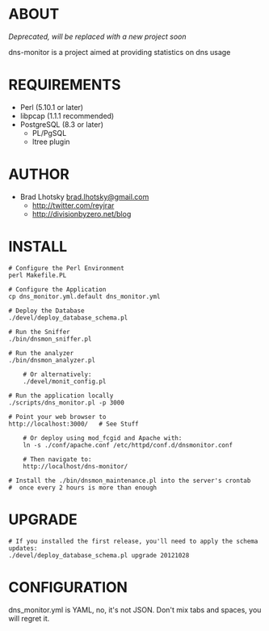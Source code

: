 # ABOUT

*Deprecated, will be replaced with a new project soon*

dns-monitor is a project aimed at providing statistics on dns usage

# REQUIREMENTS

* Perl (5.10.1 or later)
* libpcap (1.1.1 recommended)
* PostgreSQL (8.3 or later)
  * PL/PgSQL
  * ltree plugin


# AUTHOR

* Brad Lhotsky <brad.lhotsky@gmail.com>
  * http://twitter.com/reyjrar
  * http://divisionbyzero.net/blog

# INSTALL

	# Configure the Perl Environment
	perl Makefile.PL

	# Configure the Application
	cp dns_monitor.yml.default dns_monitor.yml

	# Deploy the Database
	./devel/deploy_database_schema.pl

	# Run the Sniffer
	./bin/dnsmon_sniffer.pl

	# Run the analyzer
	./bin/dnsmon_analyzer.pl

		# Or alternatively:
		./devel/monit_config.pl

	# Run the application locally
	./scripts/dns_monitor.pl -p 3000

	# Point your web browser to
	http://localhost:3000/   # See Stuff

		# Or deploy using mod_fcgid and Apache with:
		ln -s ./conf/apache.conf /etc/httpd/conf.d/dnsmonitor.conf

		# Then navigate to:
		http://localhost/dns-monitor/

	# Install the ./bin/dnsmon_maintenance.pl into the server's crontab
	#  once every 2 hours is more than enough

# UPGRADE

	# If you installed the first release, you'll need to apply the schema updates:
	./devel/deploy_database_schema.pl upgrade 20121028

# CONFIGURATION

dns_monitor.yml is YAML, no, it's not JSON.  Don't mix tabs and spaces, you will regret it.
